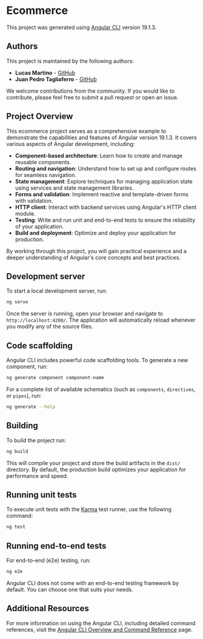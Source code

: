 # Ecommerce

This project was generated using [Angular CLI](https://github.com/angular/angular-cli) version 19.1.3.

## Authors

This project is maintained by the following authors:

- **Lucas Martino** - [GitHub](https://github.com/MartinoLucas)
- **Juan Pedro Tagliaferro** - [GitHub](https://github.com/JuampiJPT)

We welcome contributions from the community. If you would like to contribute, please feel free to submit a pull request or open an issue.

## Project Overview

This ecommerce project serves as a comprehensive example to demonstrate the capabilities and features of Angular version 19.1.3. It covers various aspects of Angular development, including:

- **Component-based architecture**: Learn how to create and manage reusable components.
- **Routing and navigation**: Understand how to set up and configure routes for seamless navigation.
- **State management**: Explore techniques for managing application state using services and state management libraries.
- **Forms and validation**: Implement reactive and template-driven forms with validation.
- **HTTP client**: Interact with backend services using Angular's HTTP client module.
- **Testing**: Write and run unit and end-to-end tests to ensure the reliability of your application.
- **Build and deployment**: Optimize and deploy your application for production.

By working through this project, you will gain practical experience and a deeper understanding of Angular's core concepts and best practices.

## Development server

To start a local development server, run:

```bash
ng serve
```

Once the server is running, open your browser and navigate to `http://localhost:4200/`. The application will automatically reload whenever you modify any of the source files.

## Code scaffolding

Angular CLI includes powerful code scaffolding tools. To generate a new component, run:

```bash
ng generate component component-name
```

For a complete list of available schematics (such as `components`, `directives`, or `pipes`), run:

```bash
ng generate --help
```

## Building

To build the project run:

```bash
ng build
```

This will compile your project and store the build artifacts in the `dist/` directory. By default, the production build optimizes your application for performance and speed.

## Running unit tests

To execute unit tests with the [Karma](https://karma-runner.github.io) test runner, use the following command:

```bash
ng test
```

## Running end-to-end tests

For end-to-end (e2e) testing, run:

```bash
ng e2e
```

Angular CLI does not come with an end-to-end testing framework by default. You can choose one that suits your needs.

## Additional Resources

For more information on using the Angular CLI, including detailed command references, visit the [Angular CLI Overview and Command Reference](https://angular.dev/tools/cli) page.
